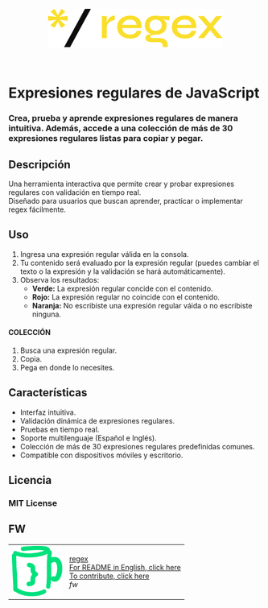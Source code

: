 <p align="center"><img src="./img/logo.svg" alt="Expresiones regulares con JavaScript"></p>
<br>

# Expresiones regulares de JavaScript
### Crea, prueba y aprende expresiones regulares de manera intuitiva. Además, accede a una colección de más de 30 expresiones regulares listas para copiar y pegar.

## Descripción
Una herramienta interactiva que permite crear y probar expresiones regulares con validación en tiempo real.  
Diseñado para usuarios que buscan aprender, practicar o implementar regex fácilmente.

## Uso
1. Ingresa una expresión regular válida en la consola.
2. Tu contenido será evaluado por la expresión regular (puedes cambiar el texto o la expresión y la validación se hará automáticamente).
3. Observa los resultados:
    - **Verde:** La expresión regular concide con el contenido.
    - **Rojo:** La expresión regular no coincide con el contenido.
    - **Naranja:** No escribiste una expresión regular váida o no escribiste ninguna.

#### COLECCIÓN
1. Busca una expresión regular.
2. Copia.
3. Pega en donde lo necesites.

## Características
- Interfaz intuitiva.
- Validación dinámica de expresiones regulares.
- Pruebas en tiempo real.
- Soporte multilenguaje (Español e Inglés).
- Colección de más de 30 expresiones regulares predefinidas comunes.
- Compatible con dispositivos móviles y escritorio.

## Licencia
### MIT License

## FW
<table>
    <tr>
        <td>
            <img src="./img/code.svg" alt="fw" width="100" height="100">
        </td>
        <td>
            <a href="https://code-fw.github.io/regex/">regex</a><br>
            <a href="./README.md">For README in English, click here</a><br>
            <a href="./CONTRIBUTING.md">To contribute, click here</a><br>
            <em>fw</em>
        </td>
    </tr>
</table>